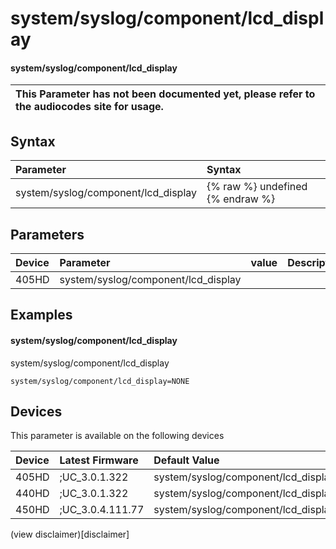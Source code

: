 ﻿---
description: system/syslog/component/lcd_display
search:
    keywords: ['system','syslog','component','lcd_display']
---

# system/syslog/component/lcd_display

#### system/syslog/component/lcd_display


| This Parameter has not been documented yet, please refer to the audiocodes site for usage.  |
| :--- |

## Syntax
| Parameter | Syntax |
| :--- | :--- |
|system/syslog/component/lcd_display | {% raw %} undefined {% endraw %} |

## Parameters
|Device|Parameter|value|Description|
|:---|:---|:---|:---|
| 405HD | system/syslog/component/lcd_display |  |  |

## Examples
#### system/syslog/component/lcd_display

system/syslog/component/lcd_display

```
system/syslog/component/lcd_display=NONE
```

## Devices
This parameter is available on the following devices

| Device | Latest Firmware | Default Value |
|:---|:---|:---|
| 405HD | ;UC_3.0.1.322 | system/syslog/component/lcd_display=NONE 
| 440HD | ;UC_3.0.1.322 | system/syslog/component/lcd_display=NONE 
| 450HD | ;UC_3.0.4.111.77 | system/syslog/component/lcd_display=NONE 

(view disclaimer)[disclaimer]
